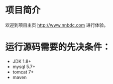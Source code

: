 # 项目简介
欢迎到项目主页 http://www.nnbdc.com 进行体验。
# 运行源码需要的先决条件：
* JDK 1.8+
* mysql 5.7+
* tomcat 7+
* maven